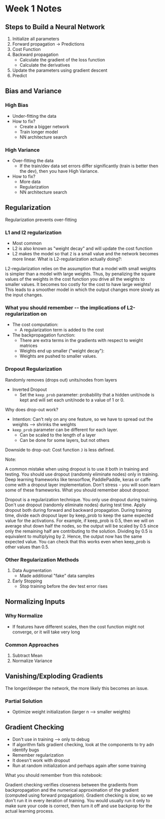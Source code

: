 # Week 1 Notes 

## Steps to Build a Neural Network

1. Initialize all parameters
2. Forward propagation -> Predictions
3. Cost Function
4. Backward propagation
    - Calculate the gradient of the loss function
    - Calculate the derivatives
5. Update the parameters using gradient descent
6. Predict

## Bias and Variance

### High Bias

- Under-fitting the data
- How to fix?
  - Create a bigger network
  - Train longer model
  - NN architecture search

### High Variance

- Over-fitting the data
  - If the train/dev data set errors differ significantly (train is better then the dev), then you have High Variance.
- How to fix?
  - More data
  - Regularization
  - NN architecture search

## Regularization

Regularization prevents over-fitting

### L1 and l2 regularization

- Most common
- L2 is also known as "weight decay" and will update the cost function
- L2 makes the model so that `Z` is a small value and the network becomes more linear.
What is L2-regularization actually doing?:

L2-regularization relies on the assumption that a model with small weights is simpler than a model
with large weights. Thus, by penalizing the square values of the weights in the cost function you
drive all the weights to smaller values. It becomes too costly for the cost to have large weights!
This leads to a smoother model in which the output changes more slowly as the input changes.

### What you should remember -- the implications of L2-regularization on

- The cost computation:
  - A regularization term is added to the cost
- The backpropagation function:
  - There are extra terms in the gradients with respect to weight matrices
  - Weights end up smaller ("weight decay"):
  - Weights are pushed to smaller values.

### Dropout Regularization

Randomly removes (drops out) units/nodes from layers

- Inverted Dropout
  - Set the `keep_prob` parameter: probability that a hidden unit/node is kept and will set each unit/node to a value of 1 or 0.

Why does drop-out work?

- Intention: Can't rely on any one feature, so we have to spread out the weights --> shrinks the weights
- `keep_prob` parameter can be different for each layer.
  - Can be scaled to the length of a layer
  - Can be done for some layers, but not others

Downside to drop-out: Cost function `J` is less defined.

Note:

A common mistake when using dropout is to use it both in training and testing. You should use dropout (randomly eliminate nodes) only in training.
Deep learning frameworks like tensorflow, PaddlePaddle, keras or caffe come with a dropout layer implementation. Don't stress - you will soon learn some of these frameworks.
What you should remember about dropout:

Dropout is a regularization technique. You only use dropout during training. Don't use dropout
(randomly eliminate nodes) during test time. Apply dropout both during forward and backward
propagation. During training time, divide each dropout layer by keep_prob to keep the same expected
value for the activations. For example, if keep_prob is 0.5, then we will on average shut down half
the nodes, so the output will be scaled by 0.5 since only the remaining half are contributing to
the solution. Dividing by 0.5 is equivalent to multiplying by 2. Hence, the output now has the same
expected value. You can check that this works even when keep_prob is other values than 0.5.

### Other Regularization Methods

1. Data Augmentation
    - Made additional "fake" data samples
2. Early Stopping
    - Stop training before the dev test error rises

## Normalizing Inputs

### Why Normalize

- If features have different scales, then the cost function might not converge, or it will take very long

### Common Approaches

1. Subtract Mean
2. Normalize Variance

## Vanishing/Exploding Gradients

The longer/deeper the network, the more likely this becomes an issue.

### Partial Solution

- Optimize weight initialization (larger n --> smaller weights)

## Gradient Checking

- Don't use in training --> only to debug
- If algorithm fails gradient checking, look at the components to try adn identify bugs
- Remember regularization
- It doesn't work with dropout
- Run at random initialization and perhaps again after some training

What you should remember from this notebook:

Gradient checking verifies closeness between the gradients from backpropagation and the numerical
approximation of the gradient (computed using forward propagation). Gradient checking is slow, so we
don't run it in every iteration of training. You would usually run it only to make sure your code is
correct, then turn it off and use backprop for the actual learning process.
